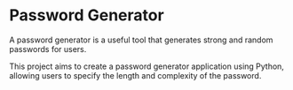 # Password Generator


A password generator is a useful tool that generates strong and random passwords for users.

This project aims to create a password generator application using Python, allowing users to specify the length and complexity of the password.
